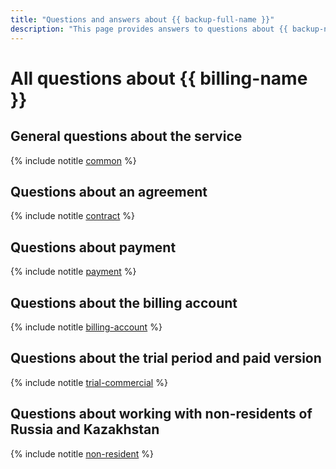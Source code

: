 ```yaml
---
title: "Questions and answers about {{ backup-full-name }}"
description: "This page provides answers to questions about {{ backup-name }}."
---
```


# All questions about {{ billing-name }}

## General questions about the service

{% include notitle [common](../../_qa/billing/common.md) %}

## Questions about an agreement

{% include notitle [contract](../../_qa/billing/contract.md) %}

## Questions about payment

{% include notitle [payment](../../_qa/billing/payment.md) %}

## Questions about the billing account

{% include notitle [billing-account](../../_qa/billing/billing-account.md) %}

## Questions about the trial period and paid version

{% include notitle [trial-commercial](../../_qa/billing/trial-commercial.md) %}

## Questions about working with non-residents of Russia and Kazakhstan

{% include notitle [non-resident](../../_qa/billing/non-resident.md) %}
